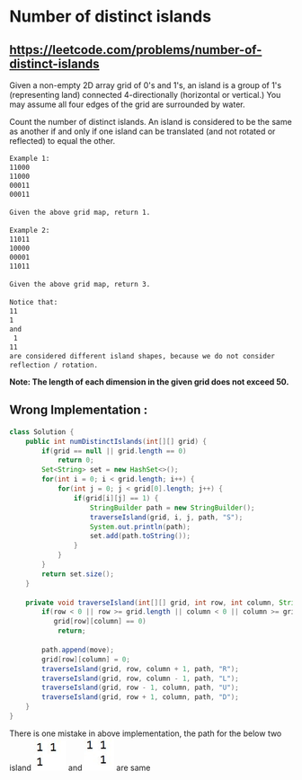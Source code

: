 # Number of distinct islands
## https://leetcode.com/problems/number-of-distinct-islands

Given a non-empty 2D array grid of 0's and 1's, an island is a group of 1's (representing land) connected 4-directionally (horizontal or vertical.) You may assume all four edges of the grid are surrounded by water.

Count the number of distinct islands. An island is considered to be the same as another if and only if one island can be translated (and not rotated or reflected) to equal the other.
```
Example 1:
11000
11000
00011
00011

Given the above grid map, return 1.

Example 2:
11011
10000
00001
11011

Given the above grid map, return 3.

Notice that:
11
1
and
 1
11
are considered different island shapes, because we do not consider reflection / rotation.
```
**Note: The length of each dimension in the given grid does not exceed 50.**

## Wrong Implementation :
```java
class Solution {
    public int numDistinctIslands(int[][] grid) {
        if(grid == null || grid.length == 0)
            return 0;
        Set<String> set = new HashSet<>();
        for(int i = 0; i < grid.length; i++) {
            for(int j = 0; j < grid[0].length; j++) {
                if(grid[i][j] == 1) {
                    StringBuilder path = new StringBuilder();
                    traverseIsland(grid, i, j, path, "S");
                    System.out.println(path);
                    set.add(path.toString());
                }
            }
        }
        return set.size();
    }
    
    private void traverseIsland(int[][] grid, int row, int column, StringBuilder path, String move) {
        if(row < 0 || row >= grid.length || column < 0 || column >= grid[0].length || 
           grid[row][column] == 0)
            return;
        
        path.append(move);
        grid[row][column] = 0;
        traverseIsland(grid, row, column + 1, path, "R");
        traverseIsland(grid, row, column - 1, path, "L");
        traverseIsland(grid, row - 1, column, path, "U");
        traverseIsland(grid, row + 1, column, path, "D");
    }
}
```

There is one mistake in above implementation, the path for the below two island 
![Island Shape 1](island-shape-1.JPG?raw=true "Island Shape 1") and ![Island Shape 2](island-shape-2.JPG?raw=true "Island Shape 2") are same 



